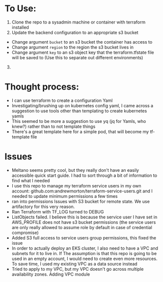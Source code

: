 # To Use:

1. Clone the repo to a sysadmin machine or container with terraform installed
2. Update the backend configuration to an appropriate s3 bucket
- Change argument `bucket` to an s3 bucket the container has access to
- Change argument `region` to the region the s3 bucket lives in
- Change argument `key` to an s3 object key that the terraform.tfstate file will be saved to (Use this to separate out different environments)
3. 

# Thought process:
- I can use terraform to create a configuration Yaml
- Investigating/brushing up on kubernetes config yaml, I came across a suggestion to use tools other than templating to create kubernetes yamls
- This seemed to be more a suggestion to use yq (jq for Yamls, who knew?) rather than to not template things
- There's a great template here for a simple pod, that will become my tf-template file


# Issues
- Meltano seems pretty cool, but they really don't have an easily accessible quick start guide. I had to sort through a bit of information to find what I needed
- I use this repo to manage my terraform service users in my own account: github.com:andrewmorton/terraform-service-users.git and I needed to update minimum permissions a few times
- ran into permissions Issues with S3 bucket for remote state. We use artifactory for this very reason.
- Ran Terraform with TF_LOG turned to DEBUG
- ListObjects failed. I believe this is because the service user I have set in AWS_PROFILE does not have s3 bucket permissions (the service users are only really allowed to assume role by default in case of credential compromise)
- Added S3 full access to service users group permissions, this fixed the issue
- In order to actually deploy an EKS cluster, I also need to have a VPC and subnets for it to live in. If The assumption is that this repo is going to be used in an empty account, I would need to create even more resources. To save time, I used my existing VPC as a data source instead
- Tried to apply to my VPC, but my VPC doesn't go across multiple availability zones. Adding VPC module
